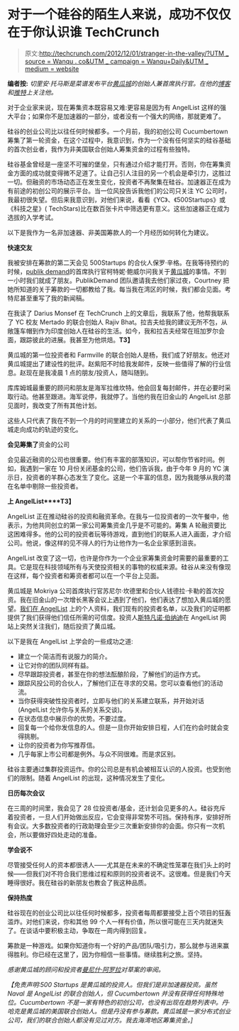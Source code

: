 # 对于一个硅谷的陌生人来说，成功不仅仅在于你认识谁 TechCrunch

> 原文:[http://techcrunch.com/2012/12/01/stranger-in-the-valley/?UTM _ source = Wanqu . co&UTM _ campaign = Wanqu+Daily&UTM _ medium = website](http://techcrunch.com/2012/12/01/stranger-in-the-valley/?utm_source=wanqu.co&utm_campaign=Wanqu+Daily&utm_medium=website)

**编者按:** *切里安·托马斯是菜谱发布平台[黄瓜城](http://www.cucumbertown.com/)的创始人兼首席执行官。在他的[博客](http://www.gigpeppers.com/)和[推特](https://twitter.com/cherianthomas)上关注他。*

对于企业家来说，现在筹集资本既容易又难:更容易是因为有 AngelList 这样的强大平台；如果你不是加速器的一部分，或者没有一个强大的网络，那就更难了。

硅谷的创业公司比以往任何时候都多。一个月前，我的初创公司 Cucumbertown 筹集了第一轮资金，在这个过程中，我意识到，作为一个没有任何坚实的硅谷基础的首次创业者，我作为非美国联合创始人筹集资金的过程有些独特。

硅谷基金曾经是一座坚不可摧的堡垒，只有通过介绍才能打开。否则，你在筹集资金方面的成功就变得微不足道了。让自己引人注目的另一个机会是牵引力，这胜过一切。但融资的市场动态正在发生变化，投资者不再聚集在硅谷。加速器正在成为有前途的初创公司的展示平台。当一位风投告诉我他们的公司只关注 YC 公司时，我最初很失望。但后来我意识到，对他们来说，看看《YC》、《500Startups》或《科技之星》( TechStars)比在数百张卡片中筛选更有意义。这些加速器正在成为选拔的入学考试。

以下是我作为一名非加速器、非美国筹款人的一个月经历如何转化为建议。

**快速交友**

我被安排在筹款的第二天会见 500Startups 的合伙人保罗·辛格。在我等待预约的时候，[](http://courtneypowell.tumblr.com/)[publik demand](http://publikdemand.com/)的首席执行官柯特妮·鲍威尔问我关于[黄瓜城](http://cucumbertown.com/)的事情。不到一小时我们就成了朋友。PublikDemand 团队邀请我去他们家过夜，Courtney 把她所知道的关于筹款的一切都教给了我。每当我在湾区的时候，我们都会见面。考特尼甚至重写了我的新闻稿。

在我读了 Darius Monsef 在 TechCrunch 上的文章后，我联系了他，他帮我联系了 YC 校友 Mertado 的联合创始人 Rajiv Bhat。拉吉夫给我的建议无所不包，从敞篷车帽到作为印度创始人在硅谷的生活。如今，我和拉吉夫经常在班加罗尔会面，跟踪彼此的进展。我甚至为他烘焙。**T3】**

黄瓜城的第一位投资者和 Farmville 的联合创始人是杨，我们成了好朋友。他还对黄瓜城提出了建设性的批评。赵紫阳不时给我发邮件，反映一些值得了解的行业信息。赵现在是我凌晨 1 点的朋友/投资人，随叫随到。

库库姆城最重要的顾问和朋友是海军拉维坎特。他会回复每封邮件，并在必要时采取行动。他甚至跟进。海军说停，我就停了。当他约我在旧金山的 AngelList 总部见面时，我改变了所有其他计划。

这些人只代表了我在不到一个月的时间里建立的关系的一小部分，他们代表了黄瓜城走向成功的轨迹的变化。

**会见筹集了**资金的公司

会见最近融资的公司也很重要。他们有丰富的部落知识，可以帮你节省时间。例如，我遇到一家在 10 月份关闭基金的公司，他们告诉我，由于今年 9 月的 YC 演示日，投资者的羊群心态发生了变化。这是一个丰富的信息，因为我能够从我的潜在名单中剔除一些投资者。

**上 AngelList****T3】**

AngelList 正在推动硅谷的投资和融资革命。在我与一位投资者的一次午餐中，他表示，为他共同创立的第一家公司筹集资金几乎是不可能的。筹集 A 轮融资要比这困难得多。他的公司的投资者玩等待游戏，直到他们的联系人进入画面，才介绍公司。他说，像这样的见不得人的行为让他作为一名企业家感到沮丧。

AngelList 改变了这一切，也许是你作为一个企业家筹集资金时需要的最重要的工具。它是现在科技领域所有与天使投资相关的事物的权威来源。硅谷从来没有像现在这样，每个投资者和筹资者都可以在一个平台上见面。

黄瓜城是 Mokriya 公司首席执行官苏尼尔·坎德里和合伙人钱德拉·卡勒的首次投资。我在旧金山的一次增长黑客会议上遇到了他们，他们表达了想加入黄瓜城的愿望。[我们在 AngelList](https://angel.co/cucumbertown) 上的个人资料，我们现有的投资者名单，以及我们的证明都提供了我们获得他们信任所需的可信度。投资人[斯特凡诺·伯纳迪](https://angel.co/stefano-bernardi)在 AngelList 网站上突然关注我们，随后投资了黄瓜城。

以下是我在 AngelList 上学会的一些成功之道:

*   建立一个简洁而有说服力的简介。
*   让它对你的团队同样有益。
*   尽早跟踪投资者，甚至在你的想法酝酿阶段，了解他们的运作方式。
*   跟踪风投公司的合伙人，了解他们正在寻求的交易。您可以查看他们的活动流。
*   当你获得突破性投资者时，立即与他们的关系建立联系，并开始对话(AngelList 允许你与关系的关系交谈)。
*   在状态信息中展示你的优势。不要过度。
*   回复每一个给你发信息的人。但是一旦你开始安排日程，人们在约会时就会变得挑剔。
*   让你的投资者为你写推荐信。
*   几乎每家上市公司都是例外。与众不同很难。而是求区别。

硅谷主要通过集群投资运作。你的公司总是有机会被相互认识的人投资。也受到他们的限制。随着 AngelList 的出现，这种情况发生了变化。

**日历每次会议**

在三周的时间里，我会见了 28 位投资者/基金，还计划会见更多的人。硅谷充斥着投资者，一旦人们开始做出反应，它会变得非常势不可挡。保持有序，安排好所有会议。大多数投资者的行政助理会至少三次重新安排你的会面。你只有一次机会，所以要做好四处走动的准备。

**学会说不**

尽管接受任何人的资本都很诱人——尤其是在未来的不确定性笼罩在我们头上的时候——但我们对不符合我们思维过程和原则的投资者说不。这很难。但是我们今天睡得很好。我在硅谷的新朋友也教会了我这种品质。

**保持热度**

硅谷现在的创业公司比以往任何时候都多，投资者每周都要接受上百个项目的狂轰滥炸。对他们来说，你和其他 99 个人一样有价值，所以很可能在三天内就迷失了。在谈话中要积极主动，争取在一周内得到回复。

筹款是一种游戏。如果你知道你有一个好的产品/团队/吸引力，那么就参与进来赢得胜利。你已经在这里了，因为你相信一些事情。继续胜利之旅。坚持。

*感谢黄瓜城的顾问和投资者[曼尼什·阿罗拉](http://www.linkedin.com/in/maneesharora)对草案的审阅。*

*【免责声明:500 Startups 是黄瓜城的投资人。但我们是非加速器投资。虽然 Naval 是 AngelList 的联合创始人，但 Cucumbertown 并没有获得任何特殊地位。Cucumbertown 不是一家有特色的初创公司，也没有出现在趋势列表中。丹·哈克是黄瓜城的美国联合创始人。但是丹没有参与筹款。黄瓜城是一家分布式创业公司，我们的联合创始人都没有见过对方。我去海湾地区筹集资金。]*